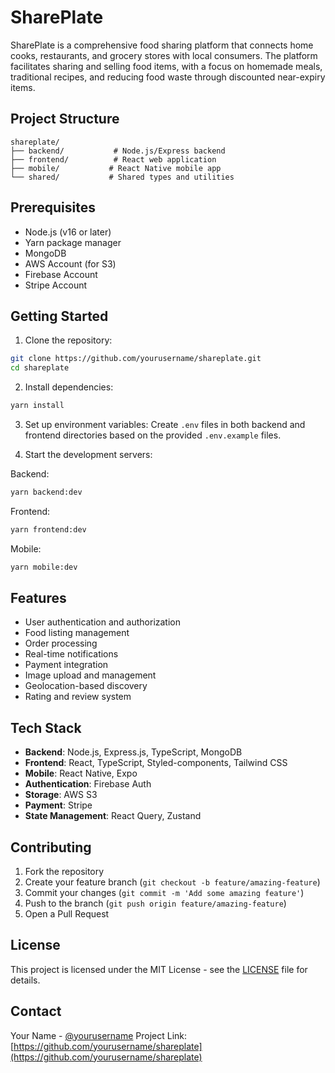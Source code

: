 # SharePlate

SharePlate is a comprehensive food sharing platform that connects home cooks, restaurants, and grocery stores with local consumers. The platform facilitates sharing and selling food items, with a focus on homemade meals, traditional recipes, and reducing food waste through discounted near-expiry items.

## Project Structure

```
shareplate/
├── backend/           # Node.js/Express backend
├── frontend/          # React web application
├── mobile/           # React Native mobile app
└── shared/           # Shared types and utilities
```

## Prerequisites

- Node.js (v16 or later)
- Yarn package manager
- MongoDB
- AWS Account (for S3)
- Firebase Account
- Stripe Account

## Getting Started

1. Clone the repository:
```bash
git clone https://github.com/yourusername/shareplate.git
cd shareplate
```

2. Install dependencies:
```bash
yarn install
```

3. Set up environment variables:
Create `.env` files in both backend and frontend directories based on the provided `.env.example` files.

4. Start the development servers:

Backend:
```bash
yarn backend:dev
```

Frontend:
```bash
yarn frontend:dev
```

Mobile:
```bash
yarn mobile:dev
```

## Features

- User authentication and authorization
- Food listing management
- Order processing
- Real-time notifications
- Payment integration
- Image upload and management
- Geolocation-based discovery
- Rating and review system

## Tech Stack

- **Backend**: Node.js, Express.js, TypeScript, MongoDB
- **Frontend**: React, TypeScript, Styled-components, Tailwind CSS
- **Mobile**: React Native, Expo
- **Authentication**: Firebase Auth
- **Storage**: AWS S3
- **Payment**: Stripe
- **State Management**: React Query, Zustand

## Contributing

1. Fork the repository
2. Create your feature branch (`git checkout -b feature/amazing-feature`)
3. Commit your changes (`git commit -m 'Add some amazing feature'`)
4. Push to the branch (`git push origin feature/amazing-feature`)
5. Open a Pull Request

## License

This project is licensed under the MIT License - see the [LICENSE](LICENSE) file for details.

## Contact

Your Name - [@yourusername](https://twitter.com/yourusername)
Project Link: [https://github.com/yourusername/shareplate](https://github.com/yourusername/shareplate)
